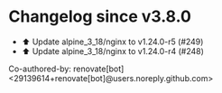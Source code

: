 # Changelog since v3.8.0
- ⬆️ Update alpine_3_18/nginx to v1.24.0-r5 (#249) 
- ⬆️ Update alpine_3_18/nginx to v1.24.0-r4 (#248)

Co-authored-by: renovate[bot] <29139614+renovate[bot]@users.noreply.github.com> 

